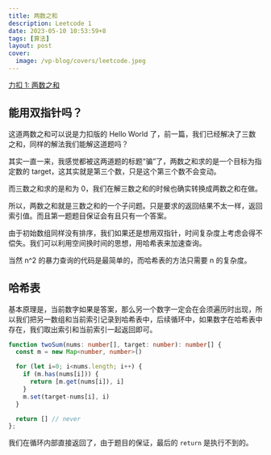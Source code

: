 ```yaml
---
title: 两数之和
description: Leetcode 1
date: 2023-05-10 10:53:59+8
tags: [算法]
layout: post
cover:
  image: /vp-blog/covers/leetcode.jpeg
---
```


[力扣 1: 两数之和](https://leetcode.cn/problems/two-sum/)

## 能用双指针吗？

这道两数之和可以说是力扣版的 Hello World 了，前一篇，我们已经解决了三数之和，同样的解法我们能解这道题吗？

其实一直一来，我感觉都被这两道题的标题“骗”了，两数之和求的是一个目标为指定数的 target，这其实就是第三个数，只是这个第三个数不会变动。

而三数之和求的是和为 0，我们在解三数之和的时候也确实转换成两数之和在做。

所以，两数之和就是三数之和的一个子问题。只是要求的返回结果不太一样，返回索引值。而且第一题题目保证会有且只有一个答案。

由于初始数组同样没有排序，我们如果还是想用双指针，时间复杂度上考虑会得不偿失。我们可以利用空间换时间的思想，用哈希表来加速查询。

当然 n^2 的暴力查询的代码是最简单的，而哈希表的方法只需要 n 的复杂度。


## 哈希表

基本原理是，当前数字如果是答案，那么另一个数字一定会在会须遍历时出现，所以我们把另一数组和当前索引记录到哈希表中，后续循环中，如果数字在哈希表中存在，我们取出索引和当前索引一起返回即可。

```typescript
function twoSum(nums: number[], target: number): number[] {
  const m = new Map<number, number>()

  for (let i=0; i<nums.length; i++) {
    if (m.has(nums[i])) {
      return [m.get(nums[i]), i]
    }
    m.set(target-nums[i], i)
  }

  return [] // never
};
```

我们在循环内部直接返回了，由于题目的保证，最后的 `return` 是执行不到的。
